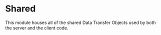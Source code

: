 # Shared

This module houses all of the shared Data Transfer Objects used by both the server and the client code.